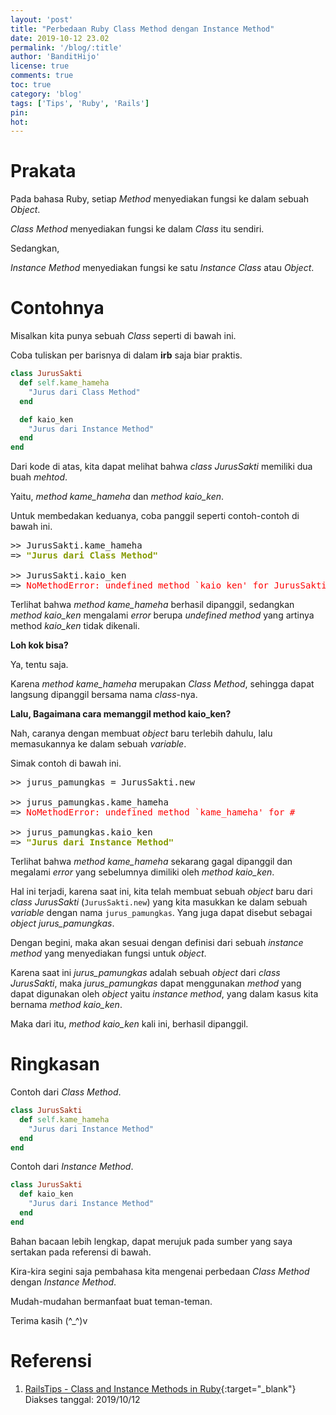 ```yaml
---
layout: 'post'
title: "Perbedaan Ruby Class Method dengan Instance Method"
date: 2019-10-12 23.02
permalink: '/blog/:title'
author: 'BanditHijo'
license: true
comments: true
toc: true
category: 'blog'
tags: ['Tips', 'Ruby', 'Rails']
pin:
hot:
---
```


<!-- BANNER OF THE POST -->
<!-- <img class="post&#45;body&#45;img" src="{{ site.lazyload.logo_blank_banner }}" data&#45;echo="#" alt="banner"> -->

# Prakata

Pada bahasa Ruby, setiap *Method* menyediakan fungsi ke dalam sebuah *Object*.

*Class Method* menyediakan fungsi ke dalam *Class* itu sendiri.

Sedangkan,

*Instance Method* menyediakan fungsi ke satu *Instance Class* atau *Object*.

# Contohnya

Misalkan kita punya sebuah *Class* seperti di bawah ini.

Coba tuliskan per barisnya di dalam **irb** saja biar praktis.

```ruby
class JurusSakti
  def self.kame_hameha
    "Jurus dari Class Method"
  end

  def kaio_ken
    "Jurus dari Instance Method"
  end
end
```

Dari kode di atas, kita dapat melihat bahwa *class JurusSakti* memiliki dua buah *mehtod*.

Yaitu, *method kame_hameha* dan *method kaio_ken*.

Untuk membedakan keduanya, coba panggil seperti contoh-contoh di bawah ini.

<pre>
>> JurusSakti.kame_hameha
=> <span style="color:#859900;font-weight:bold;">"Jurus dari Class Method"</span>

>> JurusSakti.kaio_ken
=> <span style="color:red;">NoMethodError: undefined method `kaio_ken' for JurusSakti:Class</span>
</pre>

Terlihat bahwa *method kame_hameha* berhasil dipanggil, sedangkan *method kaio_ken* mengalami *error* berupa *undefined method* yang artinya method *kaio_ken* tidak dikenali.

**Loh kok bisa?**

Ya, tentu saja.

Karena *method kame_hameha* merupakan *Class Method*, sehingga dapat langsung dipanggil bersama nama *class*-nya.

**Lalu, Bagaimana cara memanggil method kaio_ken?**

Nah, caranya dengan membuat *object* baru terlebih dahulu, lalu memasukannya ke dalam sebuah *variable*.

Simak contoh di bawah ini.

<pre>
>> jurus_pamungkas = JurusSakti.new

>> jurus_pamungkas.kame_hameha
=> <span style="color:red;">NoMethodError: undefined method `kame_hameha' for #<JurusSakti:0x000055cd5364e030></span>

>> jurus_pamungkas.kaio_ken
=> <span style="color:#859900;font-weight:bold;">"Jurus dari Instance Method"</span>
</pre>

Terlihat bahwa *method kame_hameha* sekarang gagal dipanggil dan megalami *error* yang sebelumnya dimiliki oleh *method kaio_ken*.

Hal ini terjadi, karena saat ini, kita telah membuat sebuah *object* baru dari *class JurusSakti* (`JurusSakti.new`) yang kita masukkan ke dalam sebuah *variable* dengan nama `jurus_pamungkas`. Yang juga dapat disebut sebagai *object jurus_pamungkas*.

Dengan begini, maka akan sesuai dengan definisi dari sebuah *instance method* yang menyediakan fungsi untuk *object*.

Karena saat ini *jurus_pamungkas* adalah sebuah *object* dari *class JurusSakti*, maka *jurus_pamungkas* dapat menggunakan *method* yang dapat digunakan oleh *object* yaitu *instance method*, yang dalam kasus kita bernama *method kaio_ken*.

Maka dari itu, *method kaio_ken* kali ini, berhasil dipanggil.


# Ringkasan

Contoh dari *Class Method*.

```ruby
class JurusSakti
  def self.kame_hameha
    "Jurus dari Instance Method"
  end
end
```

Contoh dari *Instance Method*.

```ruby
class JurusSakti
  def kaio_ken
    "Jurus dari Instance Method"
  end
end
```

Bahan bacaan lebih lengkap, dapat merujuk pada sumber yang saya sertakan pada referensi di bawah.

Kira-kira segini saja pembahasa kita mengenai perbedaan *Class Method* dengan *Instance Method*.

Mudah-mudahan bermanfaat buat teman-teman.

Terima kasih (^_^)v


# Referensi

1. [RailsTips - Class and Instance Methods in Ruby](http://www.railstips.org/blog/archives/2009/05/11/class-and-instance-methods-in-ruby/){:target="_blank"}
<br>Diakses tanggal: 2019/10/12
